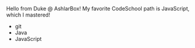 Hello from Duke @ AshlarBox!
My favorite CodeSchool path is JavaScript, which I mastered!

* git
* Java
* JavaScript